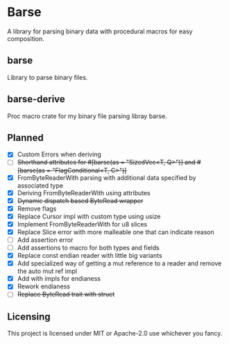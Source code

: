 # Barse
A library for parsing binary data with procedural macros for easy composition.

## barse
Library to parse binary files.

## barse-derive
Proc macro crate for my binary file parsing libray barse.

## Planned
- [x] Custom Errors when deriving
- [ ] ~~Shorthand attributes for #[barse(as = "SizedVec<T, Q>")] and #[barse(as = "FlagConditional<T, C>")]~~
- [x] FromByteReaderWith parsing with additional data specified by associated type
- [x] Deriving FromByteReaderWith using attributes
- [x] ~~Dynamic dispatch based ByteRead wrapper~~
- [x] Remove flags
- [x] Replace Cursor impl with custom type using usize
- [x] Implement FromByteReaderWith for u8 slices
- [x] Replace Slice error with more malleable one that can indicate reason
- [ ] Add assertion error
- [ ] Add assertions to macro for both types and fields
- [x] Replace const endian reader with little big variants
- [x] Add specialized way of getting a mut reference to a reader and remove the auto mut ref impl
- [x] Add with impls for endianess
- [x] Rework endianess
- [ ] ~~Replace ByteRead trait with struct~~

## Licensing
This project is licensed under MIT or Apache-2.0 use whichever you fancy.
